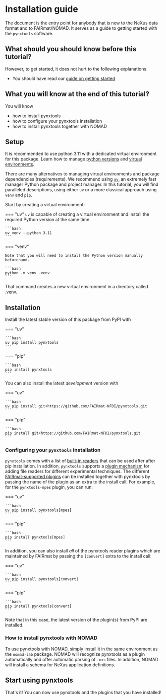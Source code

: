 # Installation guide

The document is the entry point for anybody that is new to the NeXus data format and to FAIRmat/NOMAD. It serves as a guide to getting started with the `pynxtools` software.

## What should you should know before this tutorial?

However, to get started, it does not hurt to  the following explanations:

- You should have read our [guide on getting started](../getting-started.md)

## What you will know at the end of this tutorial?

You will know

- how to install pynxtools
- how to configure your pynxtools installation
- how to install pynxtools together with NOMAD

## Setup

It is recommended to use python 3.11 with a dedicated virtual environment for this package. Learn how to manage [python versions](https://github.com/pyenv/pyenv) and
[virtual environments](https://realpython.com/python-virtual-environments-a-primer/).


There are many alternatives to managing virtual environments and package dependencies (requirements). We recommend using [`uv`](https://github.com/astral-sh/uv), an extremely fast manager Python package and project manager. In this tutorial, you will find paralleled descriptions, using either `uv` or a more classical approach using `venv` and `pip`.

Start by creating a virtual environment:

=== "uv"
    `uv` is capable of creating a virtual environment and install the required Python version at the same time.

    ```bash
    uv venv --python 3.11
    ```

=== "venv"

    Note that you will need to install the Python version manually beforehand.

    ```bash
    python -m venv .venv
    ```
That command creates a new virtual environment in a directory called .venv.

## Installation

Install the latest stable version of this package from PyPI with

=== "uv"

    ```bash
    uv pip install pynxtools
    ```

=== "pip"


    ```bash
    pip install pynxtools
    ```

You can also install the latest _development_ version with

=== "uv"

    ```bash
    uv pip install git+https://github.com/FAIRmat-NFDI/pynxtools.git
    ```

=== "pip"


    ```bash
    pip install git+https://github.com/FAIRmat-NFDI/pynxtools.git
    ```

### Configuring your `pynxtools` installation

`pynxtools` comes with a list of [built-in readers](../reference/built-in-readers.md) that can be used after after pip installation. In addition, `pynxtools` supports a [plugin mechanism](../how-tos/pynxtools/build-a-plugin.md) for adding file readers for different experimental techniques. The different [FAIRmat-supported plugins](../reference/plugins.md) can be installed together with pynxtools by passing the name of the plugin as an extra to the install call. For example, for the `pynxtools-mpes` plugin, you can run:

=== "uv"

    ```bash
    uv pip install pynxtools[mpes]
    ```

=== "pip"


    ```bash
    pip install pynxtools[mpes]
    ```

In addition, you can also install _all_ of the pynxtools reader plugins which are maintained by FAIRmat by passing the `[convert]` extra to the install call:

=== "uv"

    ```bash
    uv pip install pynxtools[convert]
    ```

=== "pip"


    ```bash
    pip install pynxtools[convert]
    ```

Note that in this case, the latest version of the plugin(s) from PyPI are installed.

### How to install pynxtools with NOMAD

To use pynxtools with NOMAD, simply install it in the same environment as the `nomad-lab` package. NOMAD will recognize pynxtools as a plugin automatically and offer automatic parsing of `.nxs` files. In addition, NOMAD will install a schema for NeXus application definitions.

## Start using pynxtools

That's it! You can now use pynxtools and the plugins that you have installed!